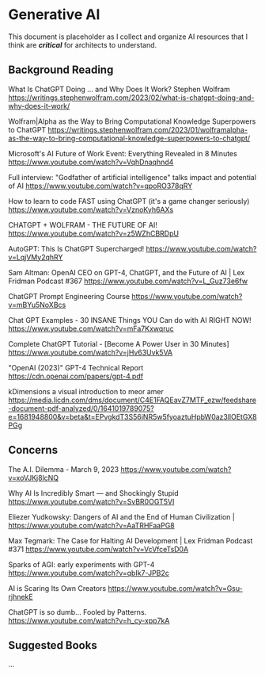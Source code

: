 
# Generative AI 

This document is placeholder as I collect and organize AI resources that I think are ___critical___ for architects to understand.


## Background Reading

What Is ChatGPT Doing … and Why Does It Work?
Stephen Wolfram
https://writings.stephenwolfram.com/2023/02/what-is-chatgpt-doing-and-why-does-it-work/


Wolfram|Alpha as the Way to Bring Computational Knowledge Superpowers to ChatGPT
https://writings.stephenwolfram.com/2023/01/wolframalpha-as-the-way-to-bring-computational-knowledge-superpowers-to-chatgpt/


Microsoft's AI Future of Work Event: Everything Revealed in 8 Minutes
https://www.youtube.com/watch?v=VqhDnaqhnd4


Full interview: "Godfather of artificial intelligence" talks impact and potential of AI
https://www.youtube.com/watch?v=qpoRO378qRY


How to learn to code FAST using ChatGPT (it's a game changer seriously)
https://www.youtube.com/watch?v=VznoKyh6AXs


CHATGPT + WOLFRAM - THE FUTURE OF AI!
https://www.youtube.com/watch?v=z5WZhCBRDpU


AutoGPT: This Is ChatGPT Supercharged!
https://www.youtube.com/watch?v=LqjVMy2qhRY


Sam Altman: OpenAI CEO on GPT-4, ChatGPT, and the Future of AI | Lex Fridman Podcast #367
https://www.youtube.com/watch?v=L_Guz73e6fw


ChatGPT Prompt Engineering Course
https://www.youtube.com/watch?v=mBYu5NoXBcs


Chat GPT Examples - 30 INSANE Things YOU Can do with AI RIGHT NOW!
https://www.youtube.com/watch?v=mFa7Kxwqruc


Complete ChatGPT Tutorial - [Become A Power User in 30 Minutes]
https://www.youtube.com/watch?v=jHv63Uvk5VA


"OpenAI (2023)" GPT-4 Technical Report
https://cdn.openai.com/papers/gpt-4.pdf


kDimensions a visual introduction to meor amer
https://media.licdn.com/dms/document/C4E1FAQEavZ7MTF_ezw/feedshare-document-pdf-analyzed/0/1641019789075?e=1681948800&v=beta&t=EPvgkdT3S56jNR5w5fyoaztuHpbW0az3llOEtGX8PGg


## Concerns

The A.I. Dilemma - March 9, 2023
https://www.youtube.com/watch?v=xoVJKj8lcNQ


Why AI Is Incredibly Smart — and Shockingly Stupid
https://www.youtube.com/watch?v=SvBR0OGT5VI


Eliezer Yudkowsky: Dangers of AI and the End of Human Civilization |
https://www.youtube.com/watch?v=AaTRHFaaPG8


Max Tegmark: The Case for Halting AI Development | Lex Fridman Podcast #371
https://www.youtube.com/watch?v=VcVfceTsD0A


Sparks of AGI: early experiments with GPT-4
https://www.youtube.com/watch?v=qbIk7-JPB2c


AI is Scaring Its Own Creators
https://www.youtube.com/watch?v=Gsu-rjhnekE


ChatGPT is so dumb... Fooled by Patterns.
https://www.youtube.com/watch?v=h_cy-xpp7kA



## Suggested Books 

...

